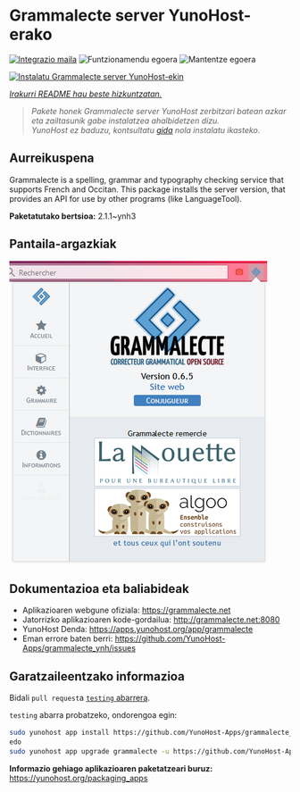 <!--
Ohart ongi: README hau automatikoki sortu da <https://github.com/YunoHost/apps/tree/master/tools/readme_generator>ri esker
EZ editatu eskuz.
-->

# Grammalecte server YunoHost-erako

[![Integrazio maila](https://dash.yunohost.org/integration/grammalecte.svg)](https://dash.yunohost.org/appci/app/grammalecte) ![Funtzionamendu egoera](https://ci-apps.yunohost.org/ci/badges/grammalecte.status.svg) ![Mantentze egoera](https://ci-apps.yunohost.org/ci/badges/grammalecte.maintain.svg)

[![Instalatu Grammalecte server YunoHost-ekin](https://install-app.yunohost.org/install-with-yunohost.svg)](https://install-app.yunohost.org/?app=grammalecte)

*[Irakurri README hau beste hizkuntzatan.](./ALL_README.md)*

> *Pakete honek Grammalecte server YunoHost zerbitzari batean azkar eta zailtasunik gabe instalatzea ahalbidetzen dizu.*  
> *YunoHost ez baduzu, kontsultatu [gida](https://yunohost.org/install) nola instalatu ikasteko.*

## Aurreikuspena

Grammalecte is a spelling, grammar and typography checking service that supports French and Occitan. This package installs the server version, that provides an API for use by other programs (like LanguageTool).

**Paketatutako bertsioa:** 2.1.1~ynh3

## Pantaila-argazkiak

![Grammalecte server(r)en pantaila-argazkia](./doc/screenshots/screenshot.png)

## Dokumentazioa eta baliabideak

- Aplikazioaren webgune ofiziala: <https://grammalecte.net>
- Jatorrizko aplikazioaren kode-gordailua: <http://grammalecte.net:8080>
- YunoHost Denda: <https://apps.yunohost.org/app/grammalecte>
- Eman errore baten berri: <https://github.com/YunoHost-Apps/grammalecte_ynh/issues>

## Garatzaileentzako informazioa

Bidali `pull request`a [`testing` abarrera](https://github.com/YunoHost-Apps/grammalecte_ynh/tree/testing).

`testing` abarra probatzeko, ondorengoa egin:

```bash
sudo yunohost app install https://github.com/YunoHost-Apps/grammalecte_ynh/tree/testing --debug
edo
sudo yunohost app upgrade grammalecte -u https://github.com/YunoHost-Apps/grammalecte_ynh/tree/testing --debug
```

**Informazio gehiago aplikazioaren paketatzeari buruz:** <https://yunohost.org/packaging_apps>
